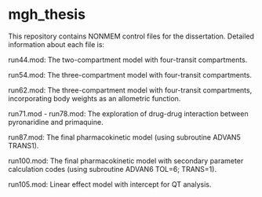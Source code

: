 # mgh_thesis

This repository contains NONMEM control files for the dissertation. Detailed information about each file is:

run44.mod: The two-compartment model with four-transit compartments.

run54.mod: The three-compartment model with four-transit compartments.

run62.mod: The three-compartment model with four-transit compartments, incorporating body weights as an allometric function.

run71.mod - run78.mod: The exploration of drug-drug interaction between pyronaridine and primaquine.

run87.mod: The final pharmacokinetic model (using subroutine ADVAN5 TRANS1). 

run100.mod: The final pharmacokinetic model with secondary parameter calculation codes (using subroutine ADVAN6 TOL=6; TRANS=1).

run105.mod: Linear effect model with intercept for QT analysis.
